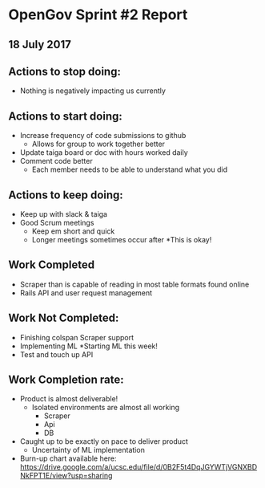 # OpenGov Sprint #2 Report
## 18 July 2017

## Actions to stop doing:
* Nothing is negatively impacting us currently

## Actions to start doing:
* Increase frequency of code submissions to github 
  * Allows for group to work together better
* Update taiga board or doc with hours worked daily
* Comment code better
  * Each member needs to be able to understand what you did


## Actions to keep doing:
* Keep up with slack & taiga
* Good Scrum meetings
  * Keep em short and quick
  * Longer meetings sometimes occur after
    *This is okay!

## Work Completed
* Scraper than is capable of reading in most table formats found online
* Rails API and user request management


## Work Not Completed:
* Finishing colspan Scraper support
* Implementing ML 
  *Starting ML this week!
* Test and touch up API 


## Work Completion rate: 
* Product is almost deliverable!
  * Isolated environments are almost all working
    * Scraper
    * Api
    * DB
* Caught up to be exactly on pace to deliver product
  * Uncertainty of ML implementation
* Burn-up chart available here: https://drive.google.com/a/ucsc.edu/file/d/0B2F5t4DqJGYWTjVGNXBDNkFPT1E/view?usp=sharing

